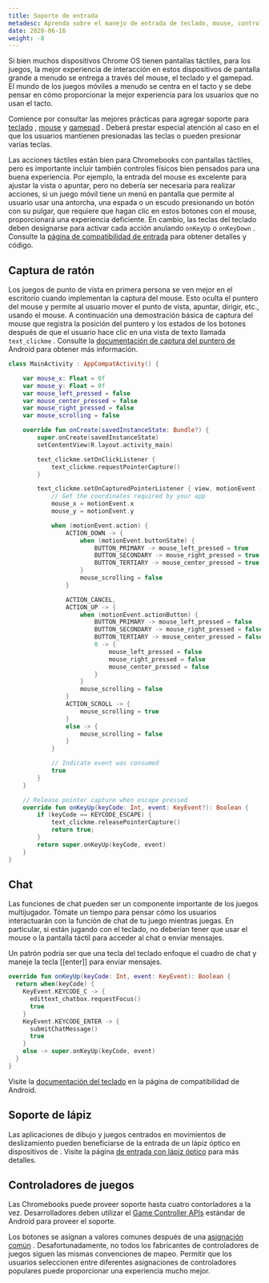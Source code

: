 ```yaml
---
title: Soporte de entrada
metadesc: Aprenda sobre el manejo de entrada de teclado, mouse, controlador y lápiz óptico.
date: 2020-06-16
weight: -8
---
```


Si bien muchos dispositivos Chrome OS tienen pantallas táctiles, para los juegos, la mejor experiencia de interacción en estos dispositivos de pantalla grande a menudo se entrega a través del mouse, el teclado y el gamepad. El mundo de los juegos móviles a menudo se centra en el tacto y se debe pensar en cómo proporcionar la mejor experiencia para los usuarios que no usan el tacto.

Comience por consultar las mejores prácticas para agregar soporte para [teclado](/{{locale.code}}/android/input-compatibility#teclado) , [mouse](/{{locale.code}}/android/input-compatibility#mouse-touchpad) y [gamepad](/{{locale.code}}/android/input-compatibility#game-controllers) . Deberá prestar especial atención al caso en el que los usuarios mantienen presionadas las teclas o pueden presionar varias teclas.

Las acciones táctiles están bien para Chromebooks con pantallas táctiles, pero es importante incluir también controles físicos bien pensados para una buena experiencia. Por ejemplo, la entrada del mouse es excelente para ajustar la vista o apuntar, pero no debería ser necesaria para realizar acciones, si un juego móvil tiene un menú en pantalla que permite al usuario usar una antorcha, una espada o un escudo presionando un botón con su pulgar, que requiere que hagan clic en estos botones con el mouse, proporcionará una experiencia deficiente. En cambio, las teclas del teclado deben designarse para activar cada acción anulando `onKeyUp` o `onKeyDown` . Consulte la [página de compatibilidad de entrada](/{{locale.code}}/android/input-compatibility) para obtener detalles y código.

## Captura de ratón

Los juegos de punto de vista en primera persona se ven mejor en el escritorio cuando implementan la captura del mouse. Esto oculta el puntero del mouse y permite al usuario mover el punto de vista, apuntar, dirigir, etc., usando el mouse. A continuación una demostración básica de captura del mouse que registra la posición del puntero y los estados de los botones después de que el usuario hace clic en una vista de texto llamada `text_clickme` . Consulte la [documentación de captura del puntero de](https://developer.android.com/training/gestures/movement#pointer-capture) Android para obtener más información.

```kotlin {title="Sample Kotlin" .code-figure}
class MainActivity : AppCompatActivity() {

    var mouse_x: Float = 0f
    var mouse_y: Float = 0f
    var mouse_left_pressed = false
    var mouse_center_pressed = false
    var mouse_right_pressed = false
    var mouse_scrolling = false

    override fun onCreate(savedInstanceState: Bundle?) {
        super.onCreate(savedInstanceState)
        setContentView(R.layout.activity_main)

        text_clickme.setOnClickListener {
            text_clickme.requestPointerCapture()
        }

        text_clickme.setOnCapturedPointerListener { view, motionEvent ->
            // Get the coordinates required by your app
            mouse_x = motionEvent.x
            mouse_y = motionEvent.y

            when (motionEvent.action) {
                ACTION_DOWN -> {
                    when (motionEvent.buttonState) {
                        BUTTON_PRIMARY -> mouse_left_pressed = true
                        BUTTON_SECONDARY -> mouse_right_pressed = true
                        BUTTON_TERTIARY -> mouse_center_pressed = true
                    }
                    mouse_scrolling = false
                }

                ACTION_CANCEL,
                ACTION_UP -> {
                    when (motionEvent.actionButton) {
                        BUTTON_PRIMARY -> mouse_left_pressed = false
                        BUTTON_SECONDARY -> mouse_right_pressed = false
                        BUTTON_TERTIARY -> mouse_center_pressed = false
                        0 -> {
                            mouse_left_pressed = false
                            mouse_right_pressed = false
                            mouse_center_pressed = false
                        }
                    }
                    mouse_scrolling = false
                }
                ACTION_SCROLL -> {
                    mouse_scrolling = true
                }
                else -> {
                    mouse_scrolling = false
                }
            }

            // Indicate event was consumed
            true
        }
    }

    // Release pointer capture when escape pressed
    override fun onKeyUp(keyCode: Int, event: KeyEvent?): Boolean {
        if (keyCode == KEYCODE_ESCAPE) {
            text_clickme.releasePointerCapture()
            return true;
        }
        return super.onKeyUp(keyCode, event)
    }
}
```

## Chat

Las funciones de chat pueden ser un componente importante de los juegos multijugador. Tómate un tiempo para pensar cómo los usuarios interactuarán con la función de chat de tu juego mientras juegas. En particular, si están jugando con el teclado, no deberían tener que usar el mouse o la pantalla táctil para acceder al chat o enviar mensajes.

Un patrón podría ser que una tecla del teclado enfoque el cuadro de chat y maneje la tecla [[enter]] para enviar mensajes.

```kotlin {title="Sample Kotlin" .code-figure}
override fun onKeyUp(keyCode: Int, event: KeyEvent): Boolean {
  return when(keyCode) {
    KeyEvent.KEYCODE_C -> {
      edittext_chatbox.requestFocus()
      true
    }
    KeyEvent.KEYCODE_ENTER -> {
      submitChatMessage()
      true
    }
    else -> super.onKeyUp(keyCode, event)
  }
}
```

Visite la [documentación del teclado](/{{locale.code}}/android/input-compatibility#teclado) en la página de compatibilidad de Android.

## Soporte de lápiz

Las aplicaciones de dibujo y juegos centrados en movimientos de deslizamiento pueden beneficiarse de la entrada de un lápiz óptico en dispositivos de . Visite la página [de entrada con lápiz óptico](/{{locale.code}}/android/input-compatibility#stylus) para más detalles.

## Controladores de juegos

Las Chromebooks puede proveer soporte hasta cuatro contorladores a la vez. Desarrolladores deben utilizar el [Game Controller APIs](https://developer.android.com/training/game-controllers) estándar de Android para proveer el soporte.

Los botones se asignan a valores comunes después de una [asignación común](https://developer.android.com/training/game-controllers/controller-input#button) . Desafortunadamente, no todos los fabricantes de controladores de juegos siguen las mismas convenciones de mapeo. Permitir que los usuarios seleccionen entre diferentes asignaciones de controladores populares puede proporcionar una experiencia mucho mejor.
